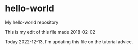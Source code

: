 # hello-world
My hello-world repository

This is my edit of this file made 2018-02-02

Today 2022-12-13, I'm updating this file on the tutorial advice.

